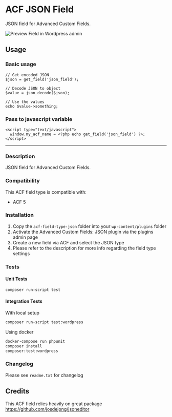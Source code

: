 # ACF JSON Field

JSON field for Advanced Custom Fields.

![Preview Field in Wordpress admin](https://raw.githubusercontent.com/bitterendio/acf-field-type-json/master/screenshot.png)

## Usage

### Basic usage

    // Get encoded JSON
    $json = get_field('json_field');

    // Decode JSON to object
    $value = json_decode($json);

    // Use the values
    echo $value->something;

### Pass to javascript variable

    <script type="text/javascript">
      window.my_acf_name = <?php echo get_field('json_field') ?>;
    </script>

---

### Description

JSON field for Advanced Custom Fields.

### Compatibility

This ACF field type is compatible with:

- ACF 5

### Installation

1.  Copy the `acf-field-type-json` folder into your `wp-content/plugins` folder
2.  Activate the Advanced Custom Fields: JSON plugin via the plugins admin page
3.  Create a new field via ACF and select the JSON type
4.  Please refer to the description for more info regarding the field type settings

### Tests

#### Unit Tests

```sh
composer run-script test
```

#### Integration Tests

With local setup

```sh
composer run-script test:wordpress
```

Using docker
```sh
docker-compose run phpunit
composer install
composer:test:wordpress
```

### Changelog

Please see `readme.txt` for changelog

## Credits

This ACF field relies heavily on great package https://github.com/josdejong/jsoneditor

